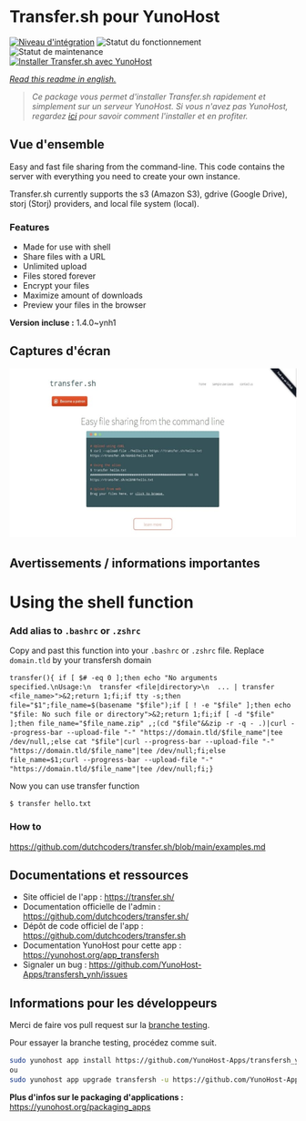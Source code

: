 <!--
N.B.: This README was automatically generated by https://github.com/YunoHost/apps/tree/master/tools/README-generator
It shall NOT be edited by hand.
-->

# Transfer.sh pour YunoHost

[![Niveau d'intégration](https://dash.yunohost.org/integration/transfersh.svg)](https://dash.yunohost.org/appci/app/transfersh) ![Statut du fonctionnement](https://ci-apps.yunohost.org/ci/badges/transfersh.status.svg) ![Statut de maintenance](https://ci-apps.yunohost.org/ci/badges/transfersh.maintain.svg)  
[![Installer Transfer.sh avec YunoHost](https://install-app.yunohost.org/install-with-yunohost.svg)](https://install-app.yunohost.org/?app=transfersh)

*[Read this readme in english.](./README.md)*

> *Ce package vous permet d'installer Transfer.sh rapidement et simplement sur un serveur YunoHost.
Si vous n'avez pas YunoHost, regardez [ici](https://yunohost.org/#/install) pour savoir comment l'installer et en profiter.*

## Vue d'ensemble

Easy and fast file sharing from the command-line. This code contains the server with everything you need to create your own instance.

Transfer.sh currently supports the s3 (Amazon S3), gdrive (Google Drive), storj (Storj) providers, and local file system (local).

### Features

- Made for use with shell
- Share files with a URL
- Unlimited upload
- Files stored forever
- Encrypt your files
- Maximize amount of downloads
- Preview your files in the browser


**Version incluse :** 1.4.0~ynh1

## Captures d'écran

![Capture d'écran de Transfer.sh](./doc/screenshots/transfer.sh-about.jpg)

## Avertissements / informations importantes

# Using the shell function

### Add alias to `.bashrc` or `.zshrc`

Copy and past this function into your `.bashrc` or `.zshrc` file.
Replace `domain.tld` by your transfersh domain

```
transfer(){ if [ $# -eq 0 ];then echo "No arguments specified.\nUsage:\n  transfer <file|directory>\n  ... | transfer <file_name>">&2;return 1;fi;if tty -s;then file="$1";file_name=$(basename "$file");if [ ! -e "$file" ];then echo "$file: No such file or directory">&2;return 1;fi;if [ -d "$file" ];then file_name="$file_name.zip" ,;(cd "$file"&&zip -r -q - .)|curl --progress-bar --upload-file "-" "https://domain.tld/$file_name"|tee /dev/null,;else cat "$file"|curl --progress-bar --upload-file "-" "https://domain.tld/$file_name"|tee /dev/null;fi;else file_name=$1;curl --progress-bar --upload-file "-" "https://domain.tld/$file_name"|tee /dev/null;fi;}
```
Now you can use transfer function

```
$ transfer hello.txt
```

### How to

https://github.com/dutchcoders/transfer.sh/blob/main/examples.md
## Documentations et ressources

* Site officiel de l'app : <https://transfer.sh/>
* Documentation officielle de l'admin : <https://github.com/dutchcoders/transfer.sh/>
* Dépôt de code officiel de l'app : <https://github.com/dutchcoders/transfer.sh>
* Documentation YunoHost pour cette app : <https://yunohost.org/app_transfersh>
* Signaler un bug : <https://github.com/YunoHost-Apps/transfersh_ynh/issues>

## Informations pour les développeurs

Merci de faire vos pull request sur la [branche testing](https://github.com/YunoHost-Apps/transfersh_ynh/tree/testing).

Pour essayer la branche testing, procédez comme suit.

``` bash
sudo yunohost app install https://github.com/YunoHost-Apps/transfersh_ynh/tree/testing --debug
ou
sudo yunohost app upgrade transfersh -u https://github.com/YunoHost-Apps/transfersh_ynh/tree/testing --debug
```

**Plus d'infos sur le packaging d'applications :** <https://yunohost.org/packaging_apps>
